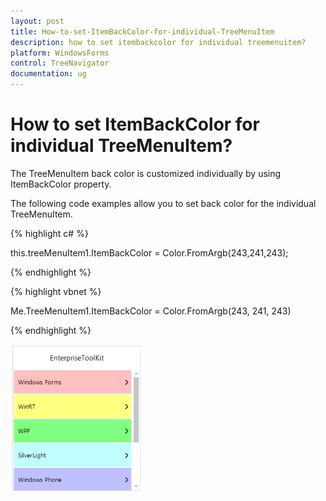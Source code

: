 ```yaml
---
layout: post
title: How-to-set-ItemBackColor-for-individual-TreeMenuItem
description: how to set itembackcolor for individual treemenuitem?
platform: WindowsForms
control: TreeNavigator
documentation: ug
---
```


# How to set ItemBackColor for individual TreeMenuItem?

The TreeMenuItem back color is customized individually by using ItemBackColor property. 

The following code examples allow you to set back color for the individual TreeMenuItem. 

{% highlight c# %}

this.treeMenuItem1.ItemBackColor = Color.FromArgb(243,241,243);

{% endhighlight %}

{% highlight vbnet %}

Me.TreeMenuItem1.ItemBackColor = Color.FromArgb(243, 241, 243)

{% endhighlight %}



![](How-to-set-ItemBackColor-for-individual-TreeMenuIt_images/How-to-set-ItemBackColor-for-individual-TreeMenuIt_img1.png)

